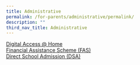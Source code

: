 ```yaml
---
title: Administrative
permalink: /for-parents/administrative/permalink/
description: ""
third_nav_title: Administrative
---
```

[Digital Access @ Home](www.digitalaccess.gov.sg) <br>
[Financial Assistance Scheme (FAS)](https://www.moe.gov.sg/financial-matters/financial-assistance) <br>[Direct School Admission (DSA)](https://www.moe.gov.sg/secondary/dsa) <br> 